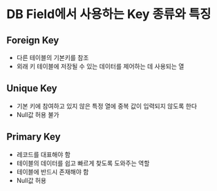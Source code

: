 # DB Field에서 사용하는 Key 종류와 특징

## Foreign Key
* 다른 테이블의 기본키를 참조
* 외래 키 테이블에 저장될 수 있는 데이터를 제어하는 데 사용되는 열

## Unique Key
* 기본 키에 참여하고 있지 않은 특정 열에 중복 값이 입력되지 않도록 한다
* Null값 허용 불가

## Primary Key
* 레코드를 대표해야 함
* 테이블의 데이터를 쉽고 빠르게 찾도록 도와주는 역할
* 테이블에 반드시 존재해야 함
* Null값 허용
